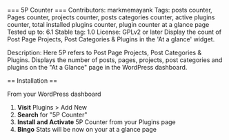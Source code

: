 === 5P Counter ===
Contributors: markmemayank
Tags: posts counter, Pages counter, projects counter, posts categories counter, active plugins counter, total installed plugins counter, plugin counter at a glance page  
Tested up to: 6.1
Stable tag: 1.0
License: GPLv2 or later
Display the count of Post Page Projects, Post Categories & Plugins in the 'At a glance' widget.

Description: Here 5P refers to Post Page Projects, Post Categories & Plugins. Displays the number of posts, pages, projects, post categories and plugins on the "At a Glance" page in the WordPress dashboard.

== Installation ==

From your WordPress dashboard

1. **Visit** Plugins > Add New
2. **Search** for "5P Counter"
3. **Install and Activate** 5P Counter from your Plugins page
4. **Bingo** Stats will be now on your at a glance page
